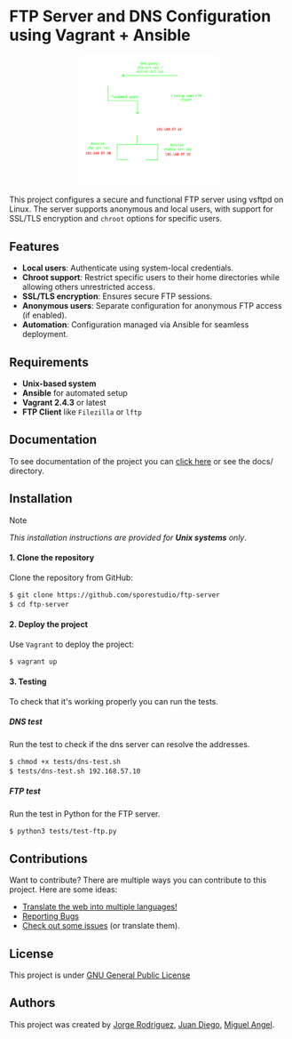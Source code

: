 # FTP Server and DNS Configuration using Vagrant + Ansible

<div align="center">
    <img src="docs/.imgs/ftp-diag.png" alt="diagram" style="width: 50%; height: auto;">
</div>

This project configures a secure and functional FTP server using vsftpd on Linux. The server supports anonymous and local users, with support for SSL/TLS encryption and `chroot` options for specific users.

## Features

- **Local users**: Authenticate using system-local credentials.
- **Chroot support**: Restrict specific users to their home directories while allowing others unrestricted access.
- **SSL/TLS encryption**: Ensures secure FTP sessions.
- **Anonymous users**: Separate configuration for anonymous FTP access (if enabled).
- **Automation**: Configuration managed via Ansible for seamless deployment.

## Requirements

- **Unix-based system**
- **Ansible** for automated setup
- **Vagrant 2.4.3** or latest
- **FTP Client** like `Filezilla` or `lftp`

## Documentation

To see documentation of the project you can [click here](https://github.com/sporestudio/ftp-server/blob/main/docs/README.md) or see the docs/ directory.

## Installation

> [!NOTE]
> *This installation instructions are provided for **Unix systems** only*.

#### 1. Clone the repository

Clone the repository from GitHub:

```bash
$ git clone https://github.com/sporestudio/ftp-server
$ cd ftp-server
```

#### 2. Deploy the project

Use `Vagrant` to deploy the project:

```bash
$ vagrant up
```

#### 3. Testing

To check that it's working properly you can run the tests.

##### DNS test

Run the test to check if the dns server can resolve the addresses.

```bash
$ chmod +x tests/dns-test.sh
$ tests/dns-test.sh 192.168.57.10
```

##### FTP test

Run the test in Python for the FTP server.

```bash
$ python3 tests/test-ftp.py
```

## Contributions

Want to contribute? There are multiple ways you can contribute to this project. Here are some ideas:

* [Translate the web into multiple languages!](/docs/CONTRIBUTING.md#translations)
* [Reporting Bugs](/docs/CONTRIBUTING.md#reporting-bugs) 
* [Check out some issues](https://github.com/sporestudio/ftp-server/issues) (or translate them).

## License

This project is under [GNU General Public License](./LICENSE)

## Authors

This project was created by [Jorge Rodriguez](https://github.com/sporestudio), [Juan Diego](https://github.com/JuanDiego1406), [Miguel Angel](https://github.com/leogamer644).
